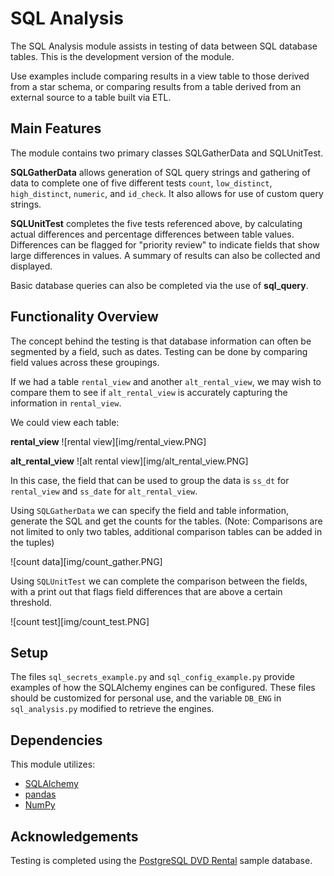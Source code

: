 # SQL Analysis

The SQL Analysis module assists in testing of data between SQL database tables. This is the development version of the module.

Use examples include comparing results in a view table to those derived from a star schema, or comparing results from a table derived from an external source to a table built via ETL.

## Main Features
The module contains two primary classes SQLGatherData and SQLUnitTest.

**SQLGatherData** allows generation of SQL query strings and gathering of data to complete one of five different tests `count`, `low_distinct`, `high_distinct`, `numeric`, and `id_check`. It also allows for use of custom query strings.

**SQLUnitTest** completes the five tests referenced above, by calculating actual differences and percentage differences between table values. Differences can be flagged for "priority review" to indicate fields that show large differences in values. A summary of results can also be collected and displayed.

Basic database queries can also be completed via the use of **sql_query**.

## Functionality Overview
The concept behind the testing is that database information can often be segmented by a field, such as dates. Testing can be done by comparing field values across these groupings.

If we had a table `rental_view` and another `alt_rental_view`, we may wish to compare them to see if `alt_rental_view` is accurately capturing the information in `rental_view`.

We could view each table:

**rental_view**
![rental view][img/rental_view.PNG]

**alt_rental_view**
![alt rental view][img/alt_rental_view.PNG]

In this case, the field that can be used to group the data is `ss_dt` for `rental_view` and `ss_date` for `alt_rental_view`.

Using `SQLGatherData` we can specify the field and table information, generate the SQL and get the counts for the tables. (Note: Comparisons are not limited to only two tables, additional comparison tables can be added in the tuples)

![count data][img/count_gather.PNG]

Using `SQLUnitTest` we can complete the comparison between the fields, with a print out that flags field differences that are above a certain threshold.

![count test][img/count_test.PNG]

## Setup
The files `sql_secrets_example.py` and `sql_config_example.py` provide examples of how the SQLAlchemy engines can be configured. These files should be customized for personal use, and the variable `DB_ENG` in `sql_analysis.py` modified to retrieve the engines.

## Dependencies
This module utilizes:
- [SQLAlchemy](https://www.sqlalchemy.org/)
- [pandas](https://pandas.pydata.org/)
- [NumPy](https://numpy.org/)

## Acknowledgements
Testing is completed using the [PostgreSQL DVD Rental](http://www.postgresqltutorial.com/postgresql-sample-database/) sample database.
